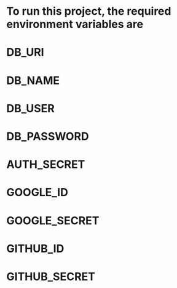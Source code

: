 # To run this project, the required environment variables are

# DB_URI

# DB_NAME

# DB_USER

# DB_PASSWORD

# AUTH_SECRET

# GOOGLE_ID

# GOOGLE_SECRET

# GITHUB_ID

# GITHUB_SECRET

